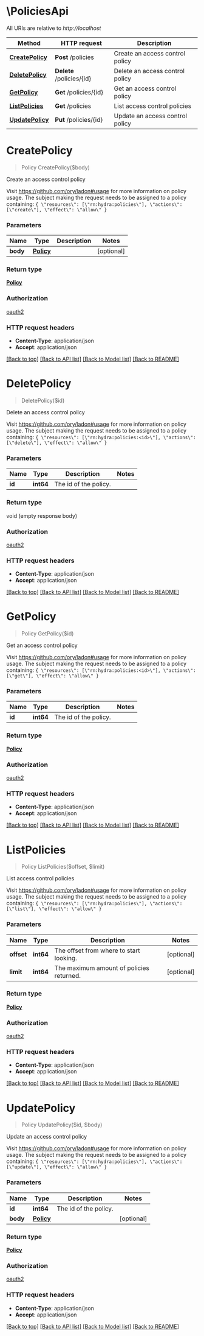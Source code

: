 # \PoliciesApi

All URIs are relative to *http://localhost*

Method | HTTP request | Description
------------- | ------------- | -------------
[**CreatePolicy**](PoliciesApi.md#CreatePolicy) | **Post** /policies | Create an access control policy
[**DeletePolicy**](PoliciesApi.md#DeletePolicy) | **Delete** /policies/{id} | Delete an access control policy
[**GetPolicy**](PoliciesApi.md#GetPolicy) | **Get** /policies/{id} | Get an access control policy
[**ListPolicies**](PoliciesApi.md#ListPolicies) | **Get** /policies | List access control policies
[**UpdatePolicy**](PoliciesApi.md#UpdatePolicy) | **Put** /policies/{id} | Update an access control policy


# **CreatePolicy**
> Policy CreatePolicy($body)

Create an access control policy

Visit https://github.com/ory/ladon#usage for more information on policy usage.  The subject making the request needs to be assigned to a policy containing:  ``` { \"resources\": [\"rn:hydra:policies\"], \"actions\": [\"create\"], \"effect\": \"allow\" } ```


### Parameters

Name | Type | Description  | Notes
------------- | ------------- | ------------- | -------------
 **body** | [**Policy**](Policy.md)|  | [optional] 

### Return type

[**Policy**](policy.md)

### Authorization

[oauth2](../README.md#oauth2)

### HTTP request headers

 - **Content-Type**: application/json
 - **Accept**: application/json

[[Back to top]](#) [[Back to API list]](../README.md#documentation-for-api-endpoints) [[Back to Model list]](../README.md#documentation-for-models) [[Back to README]](../README.md)

# **DeletePolicy**
> DeletePolicy($id)

Delete an access control policy

Visit https://github.com/ory/ladon#usage for more information on policy usage.  The subject making the request needs to be assigned to a policy containing:  ``` { \"resources\": [\"rn:hydra:policies:<id>\"], \"actions\": [\"delete\"], \"effect\": \"allow\" } ```


### Parameters

Name | Type | Description  | Notes
------------- | ------------- | ------------- | -------------
 **id** | **int64**| The id of the policy. | 

### Return type

void (empty response body)

### Authorization

[oauth2](../README.md#oauth2)

### HTTP request headers

 - **Content-Type**: application/json
 - **Accept**: application/json

[[Back to top]](#) [[Back to API list]](../README.md#documentation-for-api-endpoints) [[Back to Model list]](../README.md#documentation-for-models) [[Back to README]](../README.md)

# **GetPolicy**
> Policy GetPolicy($id)

Get an access control policy

Visit https://github.com/ory/ladon#usage for more information on policy usage.  The subject making the request needs to be assigned to a policy containing:  ``` { \"resources\": [\"rn:hydra:policies:<id>\"], \"actions\": [\"get\"], \"effect\": \"allow\" } ```


### Parameters

Name | Type | Description  | Notes
------------- | ------------- | ------------- | -------------
 **id** | **int64**| The id of the policy. | 

### Return type

[**Policy**](policy.md)

### Authorization

[oauth2](../README.md#oauth2)

### HTTP request headers

 - **Content-Type**: application/json
 - **Accept**: application/json

[[Back to top]](#) [[Back to API list]](../README.md#documentation-for-api-endpoints) [[Back to Model list]](../README.md#documentation-for-models) [[Back to README]](../README.md)

# **ListPolicies**
> Policy ListPolicies($offset, $limit)

List access control policies

Visit https://github.com/ory/ladon#usage for more information on policy usage.  The subject making the request needs to be assigned to a policy containing:  ``` { \"resources\": [\"rn:hydra:policies\"], \"actions\": [\"list\"], \"effect\": \"allow\" } ```


### Parameters

Name | Type | Description  | Notes
------------- | ------------- | ------------- | -------------
 **offset** | **int64**| The offset from where to start looking. | [optional] 
 **limit** | **int64**| The maximum amount of policies returned. | [optional] 

### Return type

[**Policy**](policy.md)

### Authorization

[oauth2](../README.md#oauth2)

### HTTP request headers

 - **Content-Type**: application/json
 - **Accept**: application/json

[[Back to top]](#) [[Back to API list]](../README.md#documentation-for-api-endpoints) [[Back to Model list]](../README.md#documentation-for-models) [[Back to README]](../README.md)

# **UpdatePolicy**
> Policy UpdatePolicy($id, $body)

Update an access control policy

Visit https://github.com/ory/ladon#usage for more information on policy usage.  The subject making the request needs to be assigned to a policy containing:  ``` { \"resources\": [\"rn:hydra:policies\"], \"actions\": [\"update\"], \"effect\": \"allow\" } ```


### Parameters

Name | Type | Description  | Notes
------------- | ------------- | ------------- | -------------
 **id** | **int64**| The id of the policy. | 
 **body** | [**Policy**](Policy.md)|  | [optional] 

### Return type

[**Policy**](policy.md)

### Authorization

[oauth2](../README.md#oauth2)

### HTTP request headers

 - **Content-Type**: application/json
 - **Accept**: application/json

[[Back to top]](#) [[Back to API list]](../README.md#documentation-for-api-endpoints) [[Back to Model list]](../README.md#documentation-for-models) [[Back to README]](../README.md)

